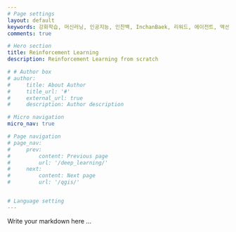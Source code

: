 ```yaml
---
# Page settings
layout: default
keywords: 강화학습, 머신러닝, 인공지능, 인찬백, InchanBaek, 리워드, 에이전트, 액션, MDP, 마르코프 결정 과정, Q-러닝
comments: true

# Hero section
title: Reinforcement Learning
description: Reinforcement Learning from scratch

# # Author box
# author:
#     title: About Author
#     title_url: '#'
#     external_url: true
#     description: Author description

# Micro navigation
micro_nav: true

# Page navigation
# page_nav:
#     prev:
#         content: Previous page
#         url: '/deep_learning/'
#     next:
#         content: Next page
#         url: '/qgis/'


# Language setting
---
```


Write your markdown here ...
